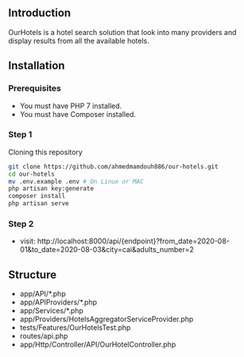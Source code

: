 ## Introduction

OurHotels is a hotel search solution that look into many providers and display results from
all the available hotels.

## Installation

### Prerequisites

* You must have PHP 7 installed. 
* You must have Composer installed.

### Step 1

Cloning this repository

```bash
git clone https://github.com/ahmedmamdouh886/our-hotels.git
cd our-hotels
mv .env.example .env # On Linux or MAC
php artisan key:generate
composer install
php artisan serve
``` 

### Step 2

* visit: http://localhost:8000/api/{endpoint}?from_date=2020-08-01&to_date=2020-08-03&city=cai&adults_number=2

## Structure

* app/API/*.php
* app/APIProviders/*.php
* app/Services/*.php
* app/Providers/HotelsAggregatorServiceProvider.php
* tests/Features/OurHotelsTest.php
* routes/api.php
* app/Http/Controller/API/OurHotelController.php

